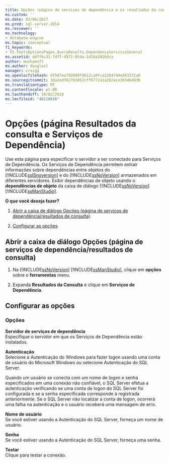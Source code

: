 ```yaml
---
title: Opções (página de serviços de dependência e os resultados da consulta) | Microsoft Docs
ms.custom: ''
ms.date: 03/06/2017
ms.prod: sql-server-2014
ms.reviewer: ''
ms.technology:
- database-engine
ms.topic: conceptual
f1_keywords:
- VS.ToolsOptionsPages.QueryResults.DependencyServicesGeneral
ms.assetid: dd7f6c31-7d7f-4972-854a-1419a2826dca
author: mashamsft
ms.author: douglasl
manager: craigg
ms.openlocfilehash: 8f587ee792809f9612ca9fca1264794e843172a0
ms.sourcegitcommit: 3da2edf82763852cff6772a1a282ace3034b4936
ms.translationtype: MT
ms.contentlocale: pt-BR
ms.lasthandoff: 10/02/2018
ms.locfileid: "48118616"
---
```

# <a name="options-query-results-and-dependency-services-page"></a>Opções (página Resultados da consulta e Serviços de Dependência)
  Use esta página para especificar o servidor a ser conectado para Serviços de Dependência. Os Serviços de Dependência permitem extrair informações sobre dependências entre objetos do [!INCLUDE[ssISnoversion](../includes/ssisnoversion-md.md)] e do [!INCLUDE[ssNoVersion](../includes/ssnoversion-md.md)] armazenados em diferentes servidores. Exibir dependências de objeto usando o **dependências de objeto** da caixa de diálogo [!INCLUDE[ssNoVersion](../includes/ssnoversion-md.md)] [!INCLUDE[ssManStudio](../includes/ssmanstudio-md.md)].  
  
 **O que você deseja fazer?**  
  
1.  [Abrir a caixa de diálogo Opções (página de serviços de dependência/resultados de consulta)](#open_dialog)  
  
2.  [Configurar as opções](#options)  
  
##  <a name="open_dialog"></a> Abrir a caixa de diálogo Opções (página de serviços de dependência/resultados de consulta)  
  
1.  Na [!INCLUDE[ssNoVersion](../includes/ssnoversion-md.md)] [!INCLUDE[ssManStudio](../includes/ssmanstudio-md.md)], clique em **opções** sobre o **ferramentas** menu.  
  
2.  Expanda **Resultados da Consulta** e clique em **Serviços de Dependência**.  
  
##  <a name="options"></a> Configurar as opções  
  
### <a name="options"></a>Opções  
 **Servidor de serviços de dependência**  
 Especifique o servidor em que os Serviços de Dependência estão instalados.  
  
 **Autenticação**  
 Selecione a Autenticação do Windows para fazer logon usando uma conta de usuário do Microsoft Windows ou selecione Autenticação do SQL Server.  
  
 Quando um usuário se conecta com um nome de logon e senha especificados em uma conexão não confiável, o SQL Server efetua a autenticação verificando se uma conta de logon do SQL Server foi configurada e se a senha especificada corresponde à registrada anteriormente. Se o SQL Server não localizar a conta de logon, ocorrerá uma falha na autenticação e o usuário receberá uma mensagem de erro.  
  
 **Nome de usuário**  
 Se você estiver usando a Autenticação do SQL Server, forneça um nome de usuário.  
  
 **Senha**  
 Se você estiver usando a Autenticação do SQL Server, forneça uma senha.  
  
 **Testar**  
 Clique para testar a conexão.  
  
  
